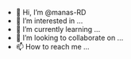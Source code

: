- 👋 Hi, I’m @manas-RD
- 👀 I’m interested in ...
- 🌱 I’m currently learning ...
- 💞️ I’m looking to collaborate on ...
- 📫 How to reach me ...

<!---
manas-RD/manas-RD is a ✨ special ✨ repository because its `README.md` (this file) appears on your GitHub profile.
You can click the Preview link to take a look at your changes.
--->
